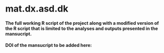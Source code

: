 # mat.dx.asd.dk
#### The full working R script of the project along with a modified version of the R script that is limited to the analyses and outputs presented in the mansucript.
#### DOI of the mansucript to be added here: 
